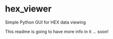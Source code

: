 # hex_viewer
Simple Python GUI for HEX data viewing

This readme is going to have more info in it ... soon! 
